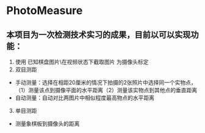 # PhotoMeasure
## 本项目为一次检测技术实习的成果，目前以可以实现功能：
1. 使用  已知棋盘图片\在视频状态下截取图片  为摄像头标定
2. 双目测距
 - 手动测量：选择在相距20厘米的情况下拍摄的2张照片中选择同一个实物点，（1）测量该点到摄像平面的水平距离（2）测量该实物点到其他点的垂直距离 
 - 自动测量：自动对比两图片中相似程度最高物点的水平距离
3. 单目测距
 - 测量象棋板到摄像头的距离
